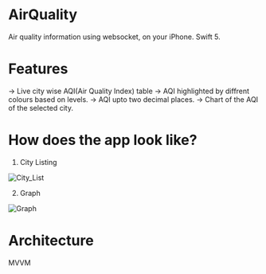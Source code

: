 # AirQuality

 Air quality information using websocket, on your iPhone. Swift 5.
 
# Features
 -> Live city wise AQI(Air Quality Index) table
 -> AQI highlighted by diffrent colours based on levels.
 -> AQI upto two decimal places.
 -> Chart of the AQI of the selected city.

# How does the app look like?

1. City Listing

![City_List](https://user-images.githubusercontent.com/20086560/148688427-14faf434-8f8d-48e8-990a-ca4e5e9f8e16.png)

2. Graph

![Graph](https://user-images.githubusercontent.com/20086560/148688454-84351a11-9402-4b26-948d-d29ae70caaeb.png)

# Architecture

MVVM 
